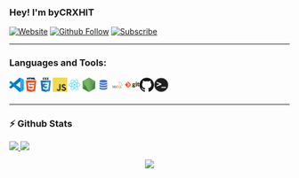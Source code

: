 ### Hey! I'm byCRXHIT

[![Website](https://img.shields.io/website?label=bycrxhit.de&style=for-the-badge&url=https%3A%2F%2Fbycrxhit.de)](https://bycrxhit.de)
[![Github Follow](https://img.shields.io/github/followers/byCRXHIT?color=1DA1F2&logo=github&label=Follow&style=for-the-badge)](https://github.com/byCRXHIT)
[![Subscribe](https://img.shields.io/badge/SUBSCRIBE-red?logo=youtube&style=for-the-badge)](https://www.youtube.com/channel/UCq8pnrQvQ8AQH_XrWGfCyiQ?sub_confirmation=1)


<hr>

### Languages and Tools:

<img align="left" alt="Visual Studio Code" width="26px" src="https://raw.githubusercontent.com/github/explore/80688e429a7d4ef2fca1e82350fe8e3517d3494d/topics/visual-studio-code/visual-studio-code.png" />
<img align="left" alt="HTML5" width="26px" src="https://raw.githubusercontent.com/github/explore/80688e429a7d4ef2fca1e82350fe8e3517d3494d/topics/html/html.png" />
<img align="left" alt="CSS3" width="26px" src="https://raw.githubusercontent.com/github/explore/80688e429a7d4ef2fca1e82350fe8e3517d3494d/topics/css/css.png" />
<img align="left" alt="JavaScript" width="26px" src="https://raw.githubusercontent.com/github/explore/80688e429a7d4ef2fca1e82350fe8e3517d3494d/topics/javascript/javascript.png" />
<img align="left" alt="React" width="26px" src="https://raw.githubusercontent.com/github/explore/80688e429a7d4ef2fca1e82350fe8e3517d3494d/topics/react/react.png" />
<img align="left" alt="Node.js" width="26px" src="https://raw.githubusercontent.com/github/explore/80688e429a7d4ef2fca1e82350fe8e3517d3494d/topics/nodejs/nodejs.png" />
<img align="left" alt="SQL" width="26px" src="https://raw.githubusercontent.com/github/explore/80688e429a7d4ef2fca1e82350fe8e3517d3494d/topics/sql/sql.png" />
<img align="left" alt="MySQL" width="26px" src="https://raw.githubusercontent.com/github/explore/80688e429a7d4ef2fca1e82350fe8e3517d3494d/topics/mysql/mysql.png" />
<img align="left" alt="Git" width="26px" src="https://raw.githubusercontent.com/github/explore/80688e429a7d4ef2fca1e82350fe8e3517d3494d/topics/git/git.png" />
<img align="left" alt="GitHub" width="26px" src="https://raw.githubusercontent.com/github/explore/78df643247d429f6cc873026c0622819ad797942/topics/github/github.png" />
<img align="left" alt="Terminal" width="26px" src="https://raw.githubusercontent.com/github/explore/80688e429a7d4ef2fca1e82350fe8e3517d3494d/topics/terminal/terminal.png" />

<br />
<br />

---

### ⚡ Github Stats

<a href="https://github.com/byCRXHIT"><img height="137px" src="https://github-readme-stats.vercel.app/api?username=byCRXHIT&count_private=true&theme=dracula" />
<img height="137px" src="https://github-readme-stats.vercel.app/api/top-langs/?username=adamalston&hide=html&hide_title=true&layout=compact&langs_count=7&exclude_repo=comp426,Redventures-Movie-Quotes&theme=dracula" /></a>

[website]: https://bycrxhit.de
[youtube]: https://www.youtube.com/channel/UCq8pnrQvQ8AQH_XrWGfCyiQ?sub_confirmation=1

<!-- ![Alt text](https://spotify-recently-played-readme.vercel.app/api?user=n99eol6e2cc25iw2kq1itaplc) -->

<div align="center">
<img src="https://images.squarespace-cdn.com/content/v1/58c82bd115d5db6d9db3905f/1521757235321-3RSRJ9W26H3BYMIWL1IQ/ke17ZwdGBToddI8pDm48kLJD7A5eo1c_EUqdJxTdNzcUqsxRUqqbr1mOJYKfIPR7LoDQ9mXPOjoJoqy81S2I8N_N4V1vUb5AoIIIbLZhVYxCRW4BPu10St3TBAUQYVKcbps3bEgXpM0SJ0h0aI7dzYPD3eAgYjebLC0WF7iWAczGfjqH6tCi8DvH2z_Xl2y_/line+divider.png?format=2500w" >
</div>
